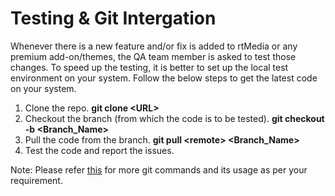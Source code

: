 # Testing & Git Intergation

Whenever there is a new feature and/or fix is added to rtMedia or any premium add-on/themes, the QA team member is asked to test those changes. To speed up the testing, it is better to set up the local test environment on your system. Follow the below steps to get the latest code on your system.

1. Clone the repo. **git clone &lt;URL&gt;**
2. Checkout the branch \(from which the code is to be tested\). **git checkout -b &lt;Branch\_Name&gt;**
3. Pull the code from the branch. **git pull &lt;remote&gt; &lt;Branch\_Name&gt;**
4. Test the code and report the issues.

Note: Please refer [this](/content/git/index.md) for more git commands and its usage as per your requirement.

